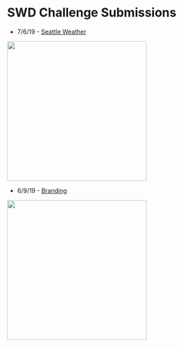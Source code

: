 # SWD Challenge Submissions

- 7/6/19 - [Seattle Weather](https://github.com/catrwilliams/rprojects/blob/master/SWDchallenges/Radial-Visualization.Rmd)
<img src="https://catrwilliams.github.io/images/seattle-weather.png" width="325">

- 6/9/19 - [Branding](https://github.com/catrwilliams/rprojects/blob/master/SWDchallenges/Branding.Rmd)
<img src="https://catrwilliams.github.io/images/branding.png" width="325">

